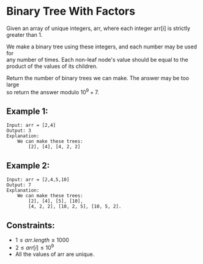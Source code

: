 # Binary Tree With Factors

Given an array of unique integers, arr, where each integer arr[i] is strictly  
greater than 1.

We make a binary tree using these integers, and each number may be used for  
any number of times. Each non-leaf node's value should be equal to the  
product of the values of its children.

Return the number of binary trees we can make. The answer may be too large  
so return the answer modulo $10^9 + 7$.

 

## Example 1:

    Input: arr = [2,4]
    Output: 3
    Explanation: 
        We can make these trees: 
            [2], [4], [4, 2, 2]

## Example 2:

    Input: arr = [2,4,5,10]
    Output: 7
    Explanation: 
        We can make these trees: 
            [2], [4], [5], [10], 
            [4, 2, 2], [10, 2, 5], [10, 5, 2].

 

## Constraints:

* $1 \le arr.length \le 1000$
* $2 \le arr[i] \le 10^9$
* All the values of arr are unique.

